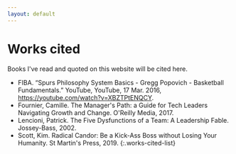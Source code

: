 ```yaml
---
layout: default
---
```


# Works cited

Books I've read and quoted on this website will be cited here.
* FIBA. “Spurs Philosophy System Basics - Gregg Popovich - Basketball Fundamentals.” YouTube, YouTube, 17 Mar. 2016, https://youtube.com/watch?v=XBZTPtENQCY.
* Fournier, Camille. The Manager's Path: a Guide for Tech Leaders Navigating Growth and Change. O'Reilly Media, 2017.
* Lencioni, Patrick. The Five Dysfunctions of a Team: A Leadership Fable. Jossey-Bass, 2002.
* Scott, Kim. Radical Candor: Be a Kick-Ass Boss without Losing Your Humanity. St Martin's Press, 2019.
{:.works-cited-list}
